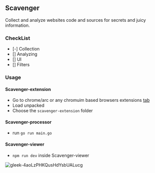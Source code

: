 ## Scavenger

Collect and analyze websites code and sources for secrets and juicy information.

### CheckList

- [-] Collection
- [] Analyzing
- [] UI
- [] Filters

### Usage

#### Scavenger-extension

- Go to chrome/arc or any chromuim based browsers extensions [tab](chrome://extensions/)
- Load unpacked
- Choose the `scavenger-extension` folder

#### Scavenger-processor

- run `go run main.go`

#### Scavenger-viewer

- `npm run dev` inside Scavenger-viewer

![gleek-4aoLzPHKQusHdYsbUALucg](https://github.com/user-attachments/assets/205227b5-f57d-4d83-a601-efe3ac3b8a34)
